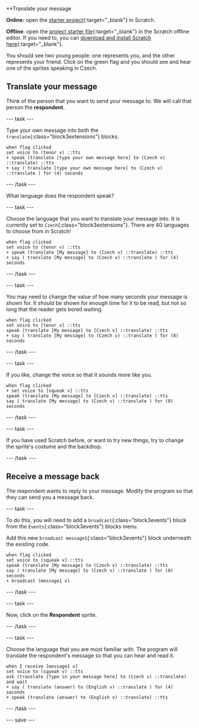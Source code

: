 **Translate your message

**Online:** open the [starter project](http://rpf.io/how-are-you-on){:target="_blank"} in Scratch.
 
**Offline**: open the [project starter file](http://rpf.io/p/en/how-are-you-go){:target="_blank"} in the Scratch offline editor. If you need to, you can [download and install Scratch here](https://scratch.mit.edu/download){:target="_blank"}.

You should see two young people: one represents you, and the other represents your friend. Click on the green flag and you should see and hear one of the sprites speaking in Czech.

## Translate your message

Think of the person that you want to send your message to. We will call that person the **respondent**. 

--- task ---

Type your own message into both the `translate`{:class="block3extensions"} blocks.

```blocks3
when flag clicked
set voice to (tenor v) ::tts
+ speak (translate [type your own message here] to (Czech v) ::translate) ::tts
+ say ( translate [type your own message here] to (Czech v) ::translate ) for (4) seconds
```

--- /task ---

What language does the respondent speak?

--- task ---

Choose the language that you want to translate your message into. It is currently set to `Czech`{:class="block3extensions"}. There are 40 languages to choose from in Scratch!

```blocks3
when flag clicked
set voice to (tenor v) ::tts
+ speak (translate [My message] to (Czech v) ::translate) ::tts
+ say ( translate [My message] to (Czech v) ::translate ) for (4) seconds
```

--- /task ---

--- task ---

You may need to change the value of how many seconds your message is shown for. It should be shown for enough time for it to be read, but not so long that the reader gets bored waiting.

```blocks3
when flag clicked
set voice to [tenor v] ::tts
speak (translate [My message] to [Czech v] ::translate) ::tts
+ say ( translate [My message] to (Czech v) ::translate ) for (8) seconds
```
--- /task ---

--- task ---

If you like, change the voice so that it sounds more like you.

```blocks3
when flag clicked
+ set voice to [squeak v] ::tts
speak (translate [My message] to [Czech v] ::translate) ::tts
say ( translate [My message] to (Czech v) ::translate ) for (8) seconds
```

--- /task ---

--- task ---

If you have used Scratch before, or want to try new things, try to change the sprite's costume and the backdrop.

--- /task ---

## Receive a message back

The respondent wants to reply to your message. Modify the program so that they can send you a message back.

--- task ---

To do this, you will need to add a `broadcast`{:class="block3events"} block from the `Events`{:class="block3events"} blocks menu.

Add this new `broadcast message1`{:class="block3events"} block underneath the existing code.

```blocks3
when flag clicked
set voice to [squeak v] ::tts
speak (translate [My message] to (Czech v) ::translate) ::tts
say ( translate [My message] to (Czech v) ::translate ) for (8) seconds
+ broadcast (message1 v)
```

--- /task ---

--- task ---

Now, click on the **Respondent** sprite.

--- /task ---

--- task ---

Choose the language that you are most familiar with. The program will translate the respondent's message so that you can hear and read it.

```blocks3
when I receive [message1 v]
set voice to (squeak v) ::tts
ask (translate [Type in your message here] to (Czech v) ::translate) and wait
+ say ( translate (answer) to (English v) ::translate ) for (4) seconds
+ speak (translate (answer) to (English v) ::translate) ::tts
```

--- /task ---

--- save ---
